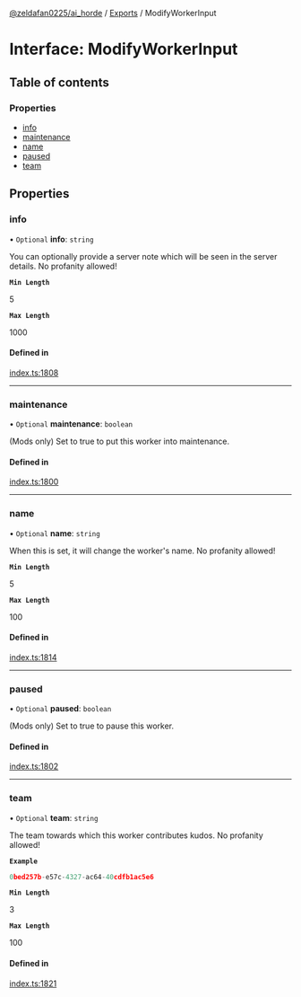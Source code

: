 [@zeldafan0225/ai_horde](../README.md) / [Exports](../modules.md) / ModifyWorkerInput

# Interface: ModifyWorkerInput

## Table of contents

### Properties

- [info](ModifyWorkerInput.md#info)
- [maintenance](ModifyWorkerInput.md#maintenance)
- [name](ModifyWorkerInput.md#name)
- [paused](ModifyWorkerInput.md#paused)
- [team](ModifyWorkerInput.md#team)

## Properties

### info

• `Optional` **info**: `string`

You can optionally provide a server note which will be seen in the server details. No profanity allowed!

**`Min Length`**

5

**`Max Length`**

1000

#### Defined in

[index.ts:1808](https://github.com/ZeldaFan0225/ai_horde/blob/f6fd59f/index.ts#L1808)

___

### maintenance

• `Optional` **maintenance**: `boolean`

(Mods only) Set to true to put this worker into maintenance.

#### Defined in

[index.ts:1800](https://github.com/ZeldaFan0225/ai_horde/blob/f6fd59f/index.ts#L1800)

___

### name

• `Optional` **name**: `string`

When this is set, it will change the worker's name. No profanity allowed!

**`Min Length`**

5

**`Max Length`**

100

#### Defined in

[index.ts:1814](https://github.com/ZeldaFan0225/ai_horde/blob/f6fd59f/index.ts#L1814)

___

### paused

• `Optional` **paused**: `boolean`

(Mods only) Set to true to pause this worker.

#### Defined in

[index.ts:1802](https://github.com/ZeldaFan0225/ai_horde/blob/f6fd59f/index.ts#L1802)

___

### team

• `Optional` **team**: `string`

The team towards which this worker contributes kudos. No profanity allowed!

**`Example`**

```ts
0bed257b-e57c-4327-ac64-40cdfb1ac5e6
```

**`Min Length`**

3

**`Max Length`**

100

#### Defined in

[index.ts:1821](https://github.com/ZeldaFan0225/ai_horde/blob/f6fd59f/index.ts#L1821)
